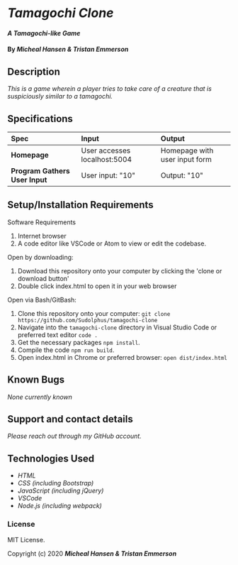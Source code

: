 # _Tamagochi Clone_

#### _A Tamagochi-like Game_

#### By _**Micheal Hansen & Tristan Emmerson**_

## Description

_This is a game wherein a player tries to take care of a creature that is suspiciously similar to a tamagochi._

## Specifications

| Spec | Input | Output |
| :-------------     | :------------- | :------------- |
| **Homepage** | User accesses localhost:5004 | Homepage with user input form |
| **Program Gathers User Input** | User input: "10" | Output: "10" |


## Setup/Installation Requirements

Software Requirements
1. Internet browser
2. A code editor like VSCode or Atom to view or edit the codebase.

Open by downloading:
1. Download this repository onto your computer by clicking the 'clone or download button'
2. Double click index.html to open it in your web browser

Open via Bash/GitBash:
1. Clone this repository onto your computer:
`git clone https://github.com/Sudolphus/tamagochi-clone`
2. Navigate into the `tamagochi-clone` directory in Visual Studio Code or preferred text editor
`code .`
3. Get the necessary packages `npm install`.
4. Compile the code `npm run build`.
5. Open index.html in Chrome or preferred browser:
`open dist/index.html`


## Known Bugs

_None currently known_

## Support and contact details

_Please reach out through my GitHub account._

## Technologies Used

* _HTML_
* _CSS (including Bootstrap)_
* _JavaScript (including jQuery)_
* _VSCode_
* _Node.js (including webpack)_

### License

MIT License.

Copyright (c) 2020 **_Micheal Hansen & Tristan Emmerson_**
